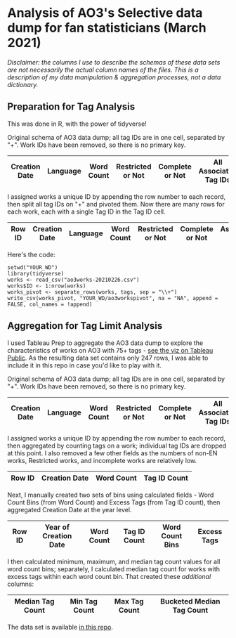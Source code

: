 # Analysis of AO3's Selective data dump for fan statisticians (March 2021)

*Disclaimer: the columns I use to describe the schemas of these data sets are not necessarily the actual column names of the files. This is a description of my data manipulation & aggregation processes, not a data dictionary.*

## Preparation for Tag Analysis

This was done in R, with the power of tidyverse! 

Original schema of AO3 data dump; all tag IDs are in one cell, separated by "+". Work IDs have been removed, so there is no primary key.

| Creation Date | Language | Word Count | Restricted or Not | Complete or Not  | All Associated Tag IDs |
| --- | --- | --- | --- | --- | --- |

I assigned works a unique ID by appending the row number to each record, then split all tag IDs on "+" and pivoted them. Now there are many rows for each work, each with a single Tag ID in the Tag ID cell.

| Row ID | Creation Date | Language | Word Count | Restricted or Not | Complete or Not  | Associated Tag ID  |
| --- | --- | --- | --- | --- | --- | --- |

Here's the code:
```
setwd("YOUR_WD")
library(tidyverse)
works <- read_csv("ao3works-20210226.csv")
works$ID <- 1:nrow(works)
works_pivot <- separate_rows(works, tags, sep = "\\+")
write_csv(works_pivot, "YOUR_WD/ao3workspivot", na = "NA", append = FALSE, col_names = !append)
```

## Aggregation for Tag Limit Analysis

I used Tableau Prep to aggregate the AO3 data dump to explore the characteristics of works on AO3 with 75+ tags - [see the viz on Tableau Public](https://public.tableau.com/app/profile/ladyofthelog/viz/AO3TagsperWork2008-2020/Overview). As the resulting data set contains only 247 rows, I was able to include it in this repo in case you'd like to play with it.

Original schema of AO3 data dump; all tag IDs are in one cell, separated by "+". Work IDs have been removed, so there is no primary key.

| Creation Date | Language | Word Count | Restricted or Not | Complete or Not  | All Associated Tag IDs |
| --- | --- | --- | --- | --- | --- |

I assigned works a unique ID by appending the row number to each record, then aggregated by counting tags on a work; individual tag IDs are dropped at this point. I also removed a few other fields as the numbers of non-EN works, Restricted works, and incomplete works are relatively low. 

| Row ID | Creation Date | Word Count | Tag ID Count |
| --- | --- | --- | --- |

Next, I manually created two sets of bins using calculated fields - Word Count Bins (from Word Count) and Excess Tags (from Tag ID count), then aggregated Creation Date at the year level.

| Row ID | Year of Creation Date | Word Count | Tag ID Count | Word Count Bins | Excess Tags |
| --- | --- | --- | --- | --- | --- |

I then calculated minimum, maximum, and median tag count values for all word count bins; separately, I calculated median tag count for works with excess tags within each word count bin. That created these *additional* columns:

| Median Tag Count | Min Tag Count | Max Tag Count | Bucketed Median Tag Count|
| --- | --- | --- | --- |

The data set is available [in this repo](https://github.com/ladyofthelog/ao3-data-dump/blob/main/AO3%20Aggregated%20Tagging%20Data.csv).
